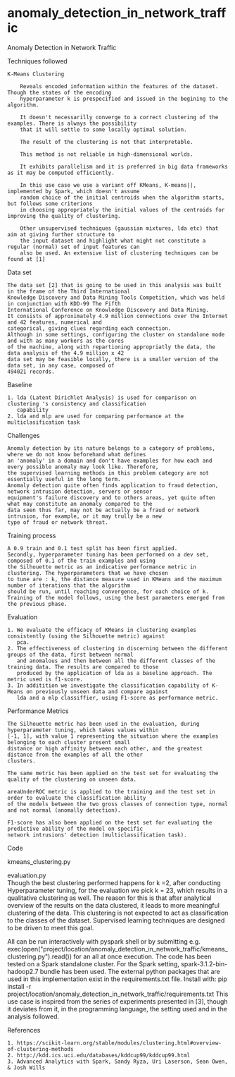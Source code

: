 # anomaly_detection_in_network_traffic

Anomaly Detection in Network Traffic

 
Techniques followed
	
	K-Means Clustering
		
		Reveals encoded information within the features of the dataset. Though the states of the encoding
		hyperparameter k is prespecified and issued in the begining to the algorithm. 
		
		It doesn't necessarilly converge to a correct clustering of the examples. There is always the possibility
		that it will settle to some locally optimal solution.
		
		The result of the clustering is not that interpretable.
		
		This method is not reliable in high-dimensional worlds.
		
		It exhibits parallelism and it is preferred in big data frameworks as it may be computed efficiently.

		In this use case we use a variant off KMeans, K-means||, implemented by Spark, which doesn't assume
		random choice of the initial centroids when the algorithm starts, but follows some criterions 
		in choosing appropriately the initial values of the centroids for improving the quality of clustering.
		
 		Other unsupervised techniques (gaussian mixtures, lda etc) that aim at giving further structure to
	  	the input dataset and highlight what might not constitute a regular (normal) set of input features can 
	  	also be used. An extensive list of clustering techniques can be found at [1]

  
Data set
	
	The data set [2] that is going to be used in this analysis was built in the frame of the Third International
	Knowledge Discovery and Data Mining Tools Competition, which was held in conjunction with KDD-99 The Fifth 
	International Conference on Knowledge Discovery and Data Mining.
	It consists of approximately 4.9 million connections over the Internet and 42 features, numerical and 
	categorical, giving clues regarding each connection.
	Although in some settings, configuring the cluster on standalone mode and with as many workers as the cores 
	of the machine, along with repartioning appropriatly the data, the data analysis of the 4.9 million x 42 
	data set may be feasible locally, there is a smaller version of the data set, in any case, composed of 
	494021 records. 
	

Baseline

	1. lda (Latent Dirichlet Analysis) is used for comparison on clustering 's consistency and classification
	   capability
	2. lda and mlp are used for comparing performance at the multiclasification task  
	
	
	
Challenges
	
	Anomaly detection by its nature belongs to a category of problems, where we do not know beforehand what defines 
	an 'anomaly' in a domain and don't have examples for how each and every possible anomaly may look like. Therefore,
	the supervised learning methods in this problem category are not essentially useful in the long term.
	Anomaly detection quite often finds application to fraud detection, network intrusion detection, servers or sensor
	equipment's failure discovery and to others areas, yet quite often what may constitute an anomaly compared to the 
	data seen thus far, may not be actually be a fraud or network intrusion, for example, or it may trully be a new 
	type of fraud or network threat.
    


Training process

	A 0.9 train and 0.1 test split has been first applied. 
	Secondly, hyperparameter tuning has been performed on a dev set, composed of 0.1 of the train examples and using
	the Silhouette metric as an indicative performance metric in clustering. The hyperparameters that we have chosen
	to tune are : k, the distance measure used in KMeans and the maximum number of iterations that the algorithm 
	should be run, until reaching convergence, for each choice of k. 
	Training of the model follows, using the best parameters emerged from the previous phase.
	

Evaluation

	1. We evaluate the efficacy of KMeans in clustering examples consistently (using the Silhouette metric) against
	   pca.
	2. The effectiveness of clustering in discerning between the different groups of the data, first between normal 
	   and anomalous and then between all the different classes of the training data. The results are compared to those
	   produced by the application of lda as a baseline approach. The metric used is f1-score.
	3. In additition we investigate the classification capability of K-Means on previously unseen data and compare against
	   lda and a mlp classiffier, using F1-score as performance metric.	
	

Performance Metrics

	The Silhouette metric has been used in the evaluation, during hyperparameter tuning, which takes values within 
	[-1, 1], with value 1 representing the situation where the examples belonging to each cluster present small 
	distance or high affinity between each other, and the greatest distance from the examples of all the other 
	clusters.
	
	The same metric has been applied on the test set for evaluating the quality of the clustering on unseen data.
	
	areaUnderROC metric is applied to the training and the test set in order to evaluate the classification ability 
	of the models between the two gross classes of connection type, normal and not normal (anomally detection).
	
	F1-score has also been applied on the test set for evaluating the predictive ability of the model on specific
	network intrusions' detection (multiclassification task).
    

Code

   kmeans_clustering.py
   
   evaluation.py  
   Though the best clustering performed happens for k =2, after conducting Hyperparameter tuning, for the 
   evaluation we pick k = 23, which results in a qualitative clustering as well. The reason for this is
   that after analytical overview of the results on the data clustered, it leads to more meaningful clustering
   of the data. This clustering is not expected to act as classification to the classes of the dataset. Supervised
   learning techniques are designed to be driven to meet this goal.
   
   All can be run interactively with pyspark shell or by submitting e.g. exec(open("project/location/anomaly_detection_in_network_traffic/kmeans_clustering.py").read()) 
   for an all at once execution. The code has been tested on a Spark standalone cluster. For the Spark setting,
   spark-3.1.2-bin-hadoop2.7 bundle has been used.
   The external python packages that are used in this implementation exist in the requirements.txt file. Install with: 
	   pip install -r project/location/anomaly_detection_in_network_traffic/requirements.txt
   This use case is inspired from the series of experiments presented in [3], though it deviates from it, in the
   programming language, the setting used and in the analysis followed.

   

References

	1. https://scikit-learn.org/stable/modules/clustering.html#overview-of-clustering-methods
	2. http://kdd.ics.uci.edu/databases/kddcup99/kddcup99.html
  	3. Advanced Analytics with Spark, Sandy Ryza, Uri Laserson, Sean Owen, & Josh Wills
 
 
